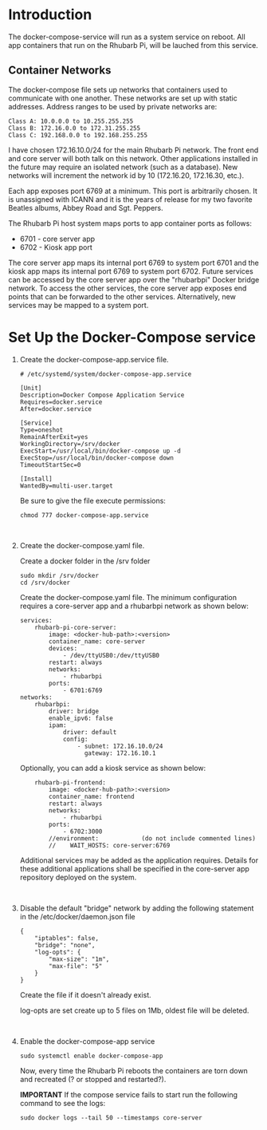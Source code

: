 # Introduction

The docker-compose-service will run as a system service on reboot. All app containers that run on the Rhubarb Pi, will be lauched from this service.

## Container Networks

The docker-compose file sets up networks that containers used to communicate with one another. These networks are set up with static addresses. Address ranges to be used by private networks are:

```
Class A: 10.0.0.0 to 10.255.255.255
Class B: 172.16.0.0 to 172.31.255.255
Class C: 192.168.0.0 to 192.168.255.255
```

I have chosen 172.16.10.0/24 for the main Rhubarb Pi network. The front end and core server will both talk on this network. Other applications installed in the future may require an isolated network (such as a database). New networks will increment the network id by 10 (172.16.20, 172.16.30, etc.).

Each app exposes port 6769 at a minimum. This port is arbitrarily chosen. It is unassigned with ICANN and it is the years of release for my two favorite Beatles albums, Abbey Road and Sgt. Peppers.

The Rhubarb Pi host system maps ports to app container ports as follows:

- 6701 - core server app
- 6702 - Kiosk app port

The core server app maps its internal port 6769 to system port 6701 and the kiosk app maps its internal port 6769 to system port 6702. Future services can be accessed by the core server app over the "rhubarbpi" Docker bridge network. To access the other services, the core server app exposes end points that can be forwarded to the other services. Alternatively, new services may be mapped to a system port.

# Set Up the Docker-Compose service

1. Create the docker-compose-app.service file.

    ```
    # /etc/systemd/system/docker-compose-app.service

    [Unit]
    Description=Docker Compose Application Service
    Requires=docker.service
    After=docker.service

    [Service]
    Type=oneshot
    RemainAfterExit=yes
    WorkingDirectory=/srv/docker
    ExecStart=/usr/local/bin/docker-compose up -d
    ExecStop=/usr/local/bin/docker-compose down
    TimeoutStartSec=0

    [Install]
    WantedBy=multi-user.target
    ```

    Be sure to give the file execute permissions:

    ```
    chmod 777 docker-compose-app.service
    ```

    &nbsp;

2. Create the docker-compose.yaml file.

    Create a docker folder in the /srv folder

    ```
    sudo mkdir /srv/docker
    cd /srv/docker
    ```

    Create the docker-compose.yaml file. The minimum configuration requires a core-server app and a rhubarbpi network as shown below:

    ```
    services:
        rhubarb-pi-core-server:
            image: <docker-hub-path>:<version>
            container_name: core-server
            devices:
                - /dev/ttyUSB0:/dev/ttyUSB0
            restart: always
            networks:
                - rhubarbpi
            ports:
                - 6701:6769
    networks:
        rhubarbpi:
            driver: bridge
            enable_ipv6: false
            ipam:
                driver: default
                config:
                    - subnet: 172.16.10.0/24
                      gateway: 172.16.10.1
    ```

    Optionally, you can add a kiosk service as shown below:

    ```
        rhubarb-pi-frontend:
            image: <docker-hub-path>:<version>
            container_name: frontend
            restart: always
            networks:
                - rhubarbpi
            ports:
                - 6702:3000
            //environment:            (do not include commented lines)
            //    WAIT_HOSTS: core-server:6769
    ```

    Additional services may be added as the application requires. Details for these additional applications shall be specified in the core-server app repository deployed on the system.

&nbsp;

3. Disable the default "bridge" network by adding the following statement in the /etc/docker/daemon.json file

    ```
    {
        "iptables": false,
        "bridge": "none",
        "log-opts": {
            "max-size": "1m",
            "max-file": "5"
        }
    }
    ```

    Create the file if it doesn't already exist.

    log-opts are set create up to 5 files on 1Mb, oldest file will be deleted.

&nbsp;

4. Enable the docker-compose-app service

    ```
    sudo systemctl enable docker-compose-app
    ```

    Now, every time the Rhubarb Pi reboots the containers are torn down and recreated (? or stopped and restarted?).

    **IMPORTANT** If the compose service fails to start run the following command to see the logs:

    ```
    sudo docker logs --tail 50 --timestamps core-server
    ```
